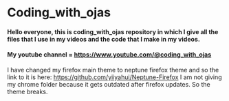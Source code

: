 # Coding_with_ojas
#### Hello everyone, this is coding_with_ojas repository in which I give all the files that I use in my videos and the code that I make in my videos.
#### My youtube channel = https://www.youtube.com/@coding_with_ojas

I have changed my firefox main theme to neptune firefox theme and so the link to it is here: https://github.com/yiiyahui/Neptune-Firefox
I am not giving my chrome folder because it gets outdated after firefox updates. So the theme breaks.
